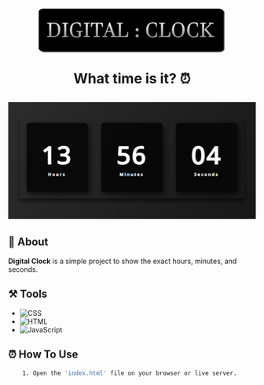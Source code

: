 <h1 align="center">
<img src="./assets/img/dc4.png"/>
<p>What time is it? ⏰</p>
</h1>

<h2 align="center"><img src="./assets/img/digital-clock-print.png"> </h2>

## 📕 About

**Digital Clock** is a simple project to show the exact hours, minutes, and seconds.

## ⚒️ Tools
- ![CSS](https://img.shields.io/badge/CSS3-1572B6?style=for-the-badge&logo=css3&logoColor=white)
- ![HTML](https://img.shields.io/badge/HTML5-E34F26?style=for-the-badge&logo=html5&logoColor=white)
- ![JavaScript](https://img.shields.io/badge/JavaScript-323330?style=for-the-badge&logo=javascript&logoColor=F7DF1E)



## ⏰ How To Use

```bash
    1. Open the 'index.html' file on your browser or live server.
```
